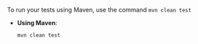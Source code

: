 To run your tests using Maven, use the command 
`mvn clean test`


- **Using Maven**:
    ```sh
    mvn clean test
    ```
